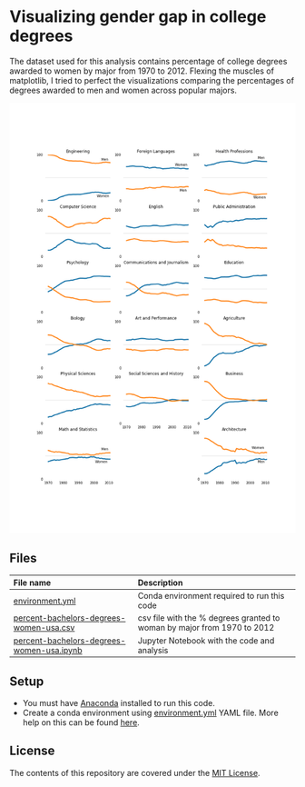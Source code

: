 # Visualizing gender gap in college degrees

The dataset used for this analysis contains percentage of college degrees awarded to women by major from 1970 to 2012. Flexing the muscles of matplotlib, I tried to perfect the visualizations comparing the percentages of degrees awarded to men and women across popular majors.

![](percent-bachelors-degrees-women-usa.png)

## Files

| File name | Description |
| :--- | :--- |
| [environment.yml](environment.yml) | Conda environment required to run this code |
| [percent-bachelors-degrees-women-usa.csv](percent-bachelors-degrees-women-usa.csv) | csv file with the % degrees granted to woman by major from 1970 to 2012 |
| [percent-bachelors-degrees-women-usa.ipynb](percent-bachelors-degrees-women-usa.ipynb) | Jupyter Notebook with the code and analysis |

## Setup

- You must have [Anaconda](https://www.continuum.io/downloads) installed to run this code.
- Create a conda environment using [environment.yml](environment.yml) YAML file. More help on this can be found [here](https://conda.io/docs/using/envs.html#use-environment-from-file).

## License

The contents of this repository are covered under the [MIT License](LICENSE).

